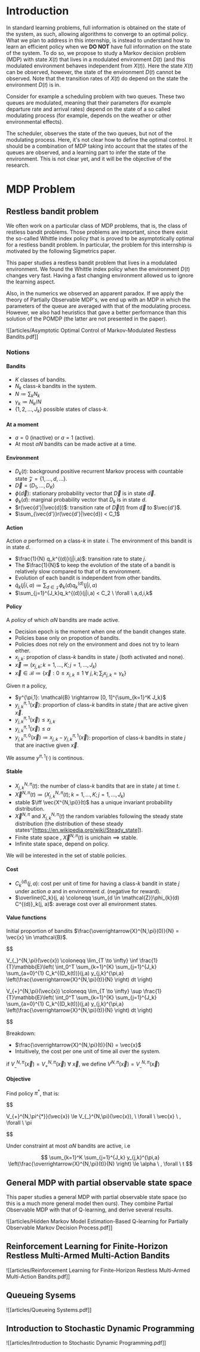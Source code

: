 # Introduction

In standard learning problems, full information is obtained on the state of the system, as such, allowing algorithms to converge to an optimal policy. What we plan to address in this internship, is instead to understand how to learn an efficient policy when we **DO NOT** have full information on the state of the system. To do so, we propose to study a Markov decision problem (MDP) with state $X(t)$ that lives in a modulated environment $D(t)$ (and this modulated environment behaves independent from $X(t)$). Here the state $X(t)$ can be observed, however, the state of the environment $D(t)$ cannot be observed. Note that the transition rates of $X(t)$ do depend on the state the environment $D(t)$ is in.

Consider for example a scheduling problem with two queues. These two queues are modulated, meaning that their parameters (for example departure rate and arrival rates) depend on the state of a so called modulating process (for example, depends on the weather or other environmental effects).

The scheduler, observes the state of the two queues, but not of the modulating process. Here, it's not clear how to define the optimal control. It should be a combination of MDP taking into account that the states of the queues are observed, and a learning part to infer the state of the environment. This is not clear yet, and it will be the objective of the research.

# MDP Problem

## Restless bandit problem

We often work on a particular class of MDP problems, that is, the class of restless bandit problems. Those problems are important, since there exist the so-called Whittle index policy that is proved to be asymptotically optimal for a restless bandit problem. In particular, the problem for this internship is motivated by the following Sigmetrics paper.

This paper studies a restless bandit problem that lives in a modulated environment. We found the Whittle index policy when the environment $D(t)$ changes very fast. Having a fast changing environment allowed us to ignore the learning aspect.

Also, in the numerics we observed an apparent paradox. If we apply the theory of Partially Observable MDP's, we end up with an MDP in which the parameters of the queue are averaged with that of the modulating process. However, we also had heuristics that gave a better performance than this solution of the POMDP (the latter are not presented in the paper).

![[articles/Asymptotic Optimal Control of Markov-Modulated Restless Bandits.pdf]]

### Notions

#### Bandits

- $K$ classes of bandits.
- $N_k$ class-$k$ bandits in the system.
- $N \coloneqq \sum_k N_k$
- $\gamma_k \coloneqq N_k / N$
- $\{1, 2, \dots, J_k\}$ possible states of class-$k$.

#### At a moment

- $a = 0$ (inactive) or $a = 1$ (active).
- At most $\alpha N$ bandits can be made active at a time.

#### Environment

- $D_k(t)$: background positive recurrent Markov process with countable state $\mathcal{Z} = \{1,\dots,d,\dots\}$.
- $\overrightarrow{D} = (D_1,\dots,D_K)$
- $\phi(\vec{d})$: stationary probability vector that $\overrightarrow{D}$ is in state $\vec{d}$.
- $\phi_k(d)$: marginal probability vector that $D_k$ is in state $d$.
- $r(\vec{d'}|\vec{d})$: transition rate of $\overrightarrow{D}(t)$ from $\vec{d}$ to $\vec{d'}$.
- $\sum_{\vec{d'}}r(\vec{d'}|\vec{d}) < C_1$

#### Action

Action $a$ performed on a class-$k$ in state $i$. The environment of this bandit is in state $d$.

- $\frac{1}{N} q_k^{(d)}(j|i,a)$: transition rate to state $j$.
- The $\frac{1}{N}$ to keep the evolution of the state of a bandit is relatively slow compared to that of its environment.
- Evolution of each bandit is independent from other bandits.
- $\bar{q}_k(j|i,a) \coloneqq \sum_{d \in \mathcal{Z}} \phi_k(d)q_k^{(d)}(j|i,a)$
- $\sum_{j=1}^{J_k}q_k^{(d)}(j|i,a) < C_2 \ \forall \ a,d,i,k$

#### Policy

A *policy* of which $\alpha N$ bandits are made active.

- Decision epoch is the moment when one of the bandit changes state.
- Policies base only on propotion of bandits.
- Policies does not rely on the environment and does not try to learn either.
- $x_{j,k}$: propotion of class-$k$ bandits in state $j$ (both activated and none).
- $\vec{x} \coloneqq (x_{j,k};k=1,\dots,K;j=1,\dots,J_k)$
- $\vec{x} \in \mathcal{B} \coloneqq \{\vec{x}: 0 \le x_{j,k} \le 1 \ \forall \ j,k; \sum_j x_{j,k} = \gamma_k \}$

Given $\pi$ a policy,

- $y^{\pi,1}: \mathcal{B} \rightarrow [0, 1]^{\sum_{k=1}^K J_k}$
- $y^{\pi,1}_{j,k}(\vec{x})$: proportion of class-$k$ bandits in state $j$ that are active given $\vec{x}$.
- $y^{\pi,1}_{j,k}(\vec{x}) \le x_{j,k}$
- $y^{\pi,1}_{j,k}(\vec{x}) \le \alpha$
- $y^{\pi,0}_{j,k}(\vec{x}) \coloneqq x_{j,k} - y^{\pi,1}_{j,k}(\vec{x})$: proportion of class-$k$ bandits in state $j$ that are inactive given $\vec{x}$.

We assume $y^{\pi,1}(\cdot)$ is continous.

#### Stable

- $X^{N,\pi}_{j,k}(t)$: the number of class-$k$ bandits that are in state $j$ at time $t$.
- $\overrightarrow{X}^{N,\pi}(t) \coloneqq (X^{N,\pi}_{j,k}(t);k=1,\dots,K;j=1,\dots,J_k)$
- stable $\iff \vec{X^{N,\pi}}(t)$ has a unique invariant probability distribution.
- $\overrightarrow{X}^{N,\pi}$ and $X^{N,\pi}_{j,k}(t)$ the random variables following the steady state distribution (the distribution of these steady states^[https://en.wikipedia.org/wiki/Steady_state]).
- Finite state space ,  $\overrightarrow{X}^{N,\pi}(t)$ is unichain $\implies$ stable.
- Infinite state space, depend on policy.

We will be interested in the set of stable policies.

#### Cost

- $C^{(d)}_k(j, a)$: cost per unit of time for having a class-$k$ bandit in state $j$ under action $a$ and in environment $d$. (negative for reward).
- $\overline{C_k}(j, a) \coloneqq \sum_{d \in \mathcal{Z}}\phi_{k}(d) C^{(d)}_k(j, a)$: average cost over all environment states.

#### Value functions

Initial proportion of bandits $\frac{\overrightarrow{X}^{N,\pi}(0)}{N} = \vec{x} \in \mathcal{B}$.

$$

V_{\_}^{N,\pi}(\vec{x}) \coloneqq \lim_{T \to \infty} \inf \frac{1}{T}\mathbb{E}\left( \int_0^T \sum_{k=1}^{K} \sum_{j=1}^{J_k} \sum_{a=0}^{1} C_k^{(D_k(t))}(j,a) y_{j,k}^{\pi,a} \left(\frac{\overrightarrow{X}^{N,\pi}(t)}{N} \right) dt \right)

$$
$$

V_{+}^{N,\pi}(\vec{x}) \coloneqq \lim_{T \to \infty} \sup \frac{1}{T}\mathbb{E}\left( \int_0^T \sum_{k=1}^{K} \sum_{j=1}^{J_k} \sum_{a=0}^{1} C_k^{(D_k(t))}(j,a) y_{j,k}^{\pi,a} \left(\frac{\overrightarrow{X}^{N,\pi}(t)}{N} \right) dt \right)

$$

Breakdown:

- $\frac{\overrightarrow{X}^{N,\pi}(t)}{N} = \vec{x}$
- Intuitively, the cost per one unit of time all over the system.

if $V_{\_}^{N,\pi}(\vec{x}) = V_{+}^{N,\pi}(\vec{x}) \ \forall \ \vec{x}$, we define $V^{N,\pi}(\vec{x}) = V_{\_}^{N,\pi}(\vec{x})$

#### Objective

Find policy $\pi^{*}$, that is:

$$

V_{+}^{N,\pi^{*}}(\vec{x}) \le V_{\_}^{N,\pi}(\vec{x}), \ \forall \ \vec{x} \ , \forall \ \pi

$$

Under constraint at most $\alpha N$ bandits are active, i.e

$$
\sum_{k=1}^K \sum_{j=1}^{J_k} y_{j,k}^{\pi,a} \left(\frac{\overrightarrow{X}^{N,\pi}(t)}{N} \right) \le \alpha \ , \forall \ t
$$

## General MDP with partial observable state space

This paper studies a general MDP with partial observable state space (so this is a much more general model then ours). They combine Partial Observable MDP with that of Q-learning, and derive several results.

![[articles/Hidden Markov Model Estimation-Based Q-learning for Partially Observable Markov Decision Process.pdf]]

## Reinforcement Learning for Finite-Horizon Restless Multi-Armed Multi-Action Bandits

![[articles/Reinforcement Learning for Finite-Horizon Restless Multi-Armed Multi-Action Bandits.pdf]]

## Queueing Sysems

![[articles/Queueing Systems.pdf]]

## Introduction to Stochastic Dynamic Programming

![[articles/Introduction to Stochastic Dynamic Programming.pdf]]
